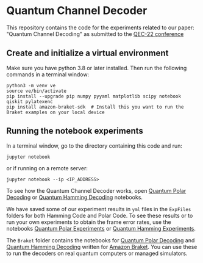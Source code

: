 # Quantum Channel Decoder
This repository contains the code for the experiments related to our paper: "Quantum Channel Decoding" as submitted to the [QEC-22 conference](https://qce.quantum.ieee.org/2022/)

## Create and initialize a virtual environment
Make sure you have python 3.8 or later installed. Then run the following commands in a terminal window:
```
python3 -m venv ve
source ve/bin/activate
pip install --upgrade pip numpy pyyaml matplotlib scipy notebook qiskit pylatexenc
pip install amazon-braket-sdk  # Install this you want to run the Braket examples on your local device
```

## Running the notebook experiments
In a terminal window, go to the directory containing this code and run:
```
jupyter notebook
```
or if running on a remote server:
```
jupyter notebook --ip <IP_ADDRESS>
```

To see how the Quantum Channel Decoder works, open [Quantum Polar Decoding](Polar/QuantumPolar.ipynb) or [Quantum Hamming Decoding](Hamming/QuantumHamming.ipynb) notebooks.

We have saved some of our experiment results in ``yml`` files in the ``ExpFiles`` folders for both Hamming Code and Polar Code. To see these results or to run your own experiments to obtain the frame error rates, use the notebooks [Quantum Polar Experiments](Polar/PolarExperiments.ipynb) or [Quantum Hamming Experiments](Hamming/HammingExperiments.ipynb).

The ``Braket`` folder contains the notebooks for [Quantum Polar Decoding](Braket/QuantumPolar.ipynb) and [Quantum Hamming Decoding](Braket/QuantumHamming.ipynb) written for [Amazon Braket](https://aws.amazon.com/braket). You can use these to run the decoders on real quantum computers or managed simulators.
